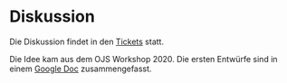 # Diskussion
Die Diskussion findet in den [Tickets](https://github.com/GrazingScientist/OJS-XML-Pipeline-Plugin/issues) statt.

Die Idee kam aus dem OJS Workshop 2020. Die ersten Entwürfe sind in einem [Google Doc](https://docs.google.com/document/d/1o_GiRM1r3-uuZy7n96a0gomzoGFoF6c-uje6klzS0VE/edit#heading=h.51ipiskkm1q6)
zusammengefasst.
